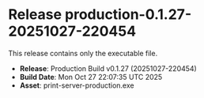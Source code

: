 # Release production-0.1.27-20251027-220454

This release contains only the executable file.

- **Release**: Production Build v0.1.27 (20251027-220454)
- **Build Date**: Mon Oct 27 22:07:35 UTC 2025
- **Asset**: print-server-production.exe
